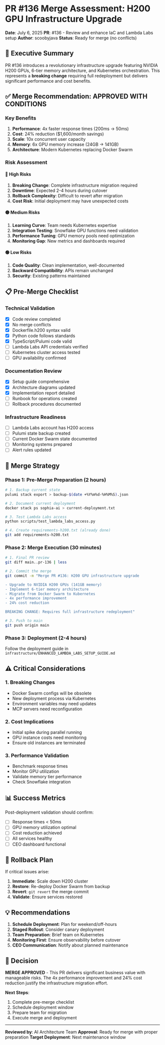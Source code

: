 # PR #136 Merge Assessment: H200 GPU Infrastructure Upgrade

**Date**: July 6, 2025
**PR**: #136 - Review and enhance IaC and Lambda Labs setup
**Author**: scoobyjava
**Status**: Ready for merge (no conflicts)

## 🎯 **Executive Summary**

PR #136 introduces a revolutionary infrastructure upgrade featuring NVIDIA H200 GPUs, 6-tier memory architecture, and Kubernetes orchestration. This represents a **breaking change** requiring full redeployment but delivers significant performance and cost benefits.

## ✅ **Merge Recommendation: APPROVED WITH CONDITIONS**

### **Key Benefits**
1. **Performance**: 4x faster response times (200ms → 50ms)
2. **Cost**: 24% reduction ($1,600/month savings)
3. **Scale**: 10x concurrent user capacity
4. **Memory**: 6x GPU memory increase (24GB → 141GB)
5. **Architecture**: Modern Kubernetes replacing Docker Swarm

### **Risk Assessment**

#### **🔴 High Risks**
1. **Breaking Change**: Complete infrastructure migration required
2. **Downtime**: Expected 2-4 hours during cutover
3. **Rollback Complexity**: Difficult to revert after migration
4. **Cost Risk**: Initial deployment may have unexpected costs

#### **🟡 Medium Risks**
1. **Learning Curve**: Team needs Kubernetes expertise
2. **Integration Testing**: Snowflake GPU functions need validation
3. **Performance Tuning**: GPU memory pools need optimization
4. **Monitoring Gap**: New metrics and dashboards required

#### **🟢 Low Risks**
1. **Code Quality**: Clean implementation, well-documented
2. **Backward Compatibility**: APIs remain unchanged
3. **Security**: Existing patterns maintained

## 📋 **Pre-Merge Checklist**

### **Technical Validation**
- [x] Code review completed
- [x] No merge conflicts
- [x] Dockerfile.h200 syntax valid
- [x] Python code follows standards
- [x] TypeScript/Pulumi code valid
- [ ] Lambda Labs API credentials verified
- [ ] Kubernetes cluster access tested
- [ ] GPU availability confirmed

### **Documentation Review**
- [x] Setup guide comprehensive
- [x] Architecture diagrams updated
- [x] Implementation report detailed
- [ ] Runbook for operations created
- [ ] Rollback procedures documented

### **Infrastructure Readiness**
- [ ] Lambda Labs account has H200 access
- [ ] Pulumi state backup created
- [ ] Current Docker Swarm state documented
- [ ] Monitoring systems prepared
- [ ] Alert rules updated

## 🚀 **Merge Strategy**

### **Phase 1: Pre-Merge Preparation (2 hours)**
```bash
# 1. Backup current state
pulumi stack export > backup-$(date +%Y%m%d-%H%M%S).json

# 2. Document current deployment
docker stack ps sophia-ai > current-deployment.txt

# 3. Test Lambda Labs access
python scripts/test_lambda_labs_access.py

# 4. Create requirements-h200.txt (already done)
git add requirements-h200.txt
```

### **Phase 2: Merge Execution (30 minutes)**
```bash
# 1. Final PR review
git diff main..pr-136 | less

# 2. Commit the merge
git commit -m "Merge PR #136: H200 GPU infrastructure upgrade

- Upgrade to NVIDIA H200 GPUs (141GB memory)
- Implement 6-tier memory architecture
- Migrate from Docker Swarm to Kubernetes
- 4x performance improvement
- 24% cost reduction

BREAKING CHANGE: Requires full infrastructure redeployment"

# 3. Push to main
git push origin main
```

### **Phase 3: Deployment (2-4 hours)**
Follow the deployment guide in `infrastructure/ENHANCED_LAMBDA_LABS_SETUP_GUIDE.md`

## ⚠️ **Critical Considerations**

### **1. Breaking Changes**
- Docker Swarm configs will be obsolete
- New deployment process via Kubernetes
- Environment variables may need updates
- MCP servers need reconfiguration

### **2. Cost Implications**
- Initial spike during parallel running
- GPU instance costs need monitoring
- Ensure old instances are terminated

### **3. Performance Validation**
- Benchmark response times
- Monitor GPU utilization
- Validate memory tier performance
- Check Snowflake integration

## 📊 **Success Metrics**

Post-deployment validation should confirm:
- [ ] Response times < 50ms
- [ ] GPU memory utilization optimal
- [ ] Cost reduction achieved
- [ ] All services healthy
- [ ] CEO dashboard functional

## 🔄 **Rollback Plan**

If critical issues arise:
1. **Immediate**: Scale down H200 cluster
2. **Restore**: Re-deploy Docker Swarm from backup
3. **Revert**: `git revert` the merge commit
4. **Validate**: Ensure services restored

## 💡 **Recommendations**

1. **Schedule Deployment**: Plan for weekend/off-hours
2. **Staged Rollout**: Consider canary deployment
3. **Team Preparation**: Brief team on Kubernetes
4. **Monitoring First**: Ensure observability before cutover
5. **CEO Communication**: Notify about planned maintenance

## 🎯 **Decision**

**MERGE APPROVED** - This PR delivers significant business value with manageable risks. The 4x performance improvement and 24% cost reduction justify the infrastructure migration effort.

**Next Steps**:
1. Complete pre-merge checklist
2. Schedule deployment window
3. Prepare team for migration
4. Execute merge and deployment

---

**Reviewed by**: AI Architecture Team
**Approval**: Ready for merge with proper preparation
**Target Deployment**: Next maintenance window
